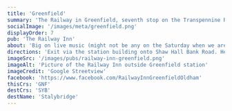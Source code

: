 ```yaml
---
title: 'Greenfield'
summary: 'The Railway in Greenfield, seventh stop on the Transpennine Real Ale Trail'
socialImage: '/images/meta/greenfield.png'
displayOrder: 7
pub: 'The Railway Inn'
about: 'Big on live music (might not be any on the Saturday when we are there) and look out for the Rail (prize) Pot for a chance to win big.'
directions: 'Exit via the station building onto Shaw Hall Bank Road. Head downhill (to the right) and the pub is located on the left.'
imageSrc: '/images/pubs/railway-inn-greenfield.png'
imageAlt: 'Picture of the Railway Inn outside Greenfield station'
imageCredit: 'Google Streetview'
facebook: 'https://www.facebook.com/RailwayInnGreenfieldOldham'
thisCrs: 'GNF'
destCrs: 'SYB'
destName: 'Stalybridge'
---
```

